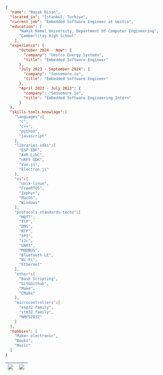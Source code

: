 ```json
{
  "name": "Başak Nisan",
  "located_in": "Istanbul, Turkiye",
  "current_job": "Embedded Software Engineer at Uestco",
  "education": [
      "Namik Kemal University, Department Of Computer Engineering",
      "Çemberlitaş High School"
    ],
  "experience": {
      "October 2024 - Now": {
        "company": "Uestco Energy Systems",
        "title": "Embedded Software Engineer"
      },
      "July 2023 - September 2024": {
        "company": "Sensemore.io",
        "title": "Embedded Software Engineer"
      },
      "April 2023 - July 2023": {
        "company": "Sensemore.io",
        "title": "Embedded Software Engineering Intern"
      }
  },
  "skills-tools-knowlage":[
    "languages":[
      "c",
      "c++",
      "python",
      "javascript"
    ],
    "libraries-sdks":[
      "ESP-IDF",
      "AVR LibC",
      "nRF5 SDK",
      "Vue.js",
      "Electron.js"
    ],
    "os":[
      "unix-linux",
      "FreeRTOS",
      "Zephyr",
      "MacOS",
      "Windows"
    ],
    "protocols-standards-techs":[
      "MQTT",
      "TCP",
      "DNS",
      "NTP",
      "SPI",
      "i2c",
      "UART",
      "MODBUS",
      "Bluetooth LE",
      "Wi-Fi",
      "Ethernet"
    ],
    "other":[
      "Bash Scripting",
      "Git&Github",
      "Make",
      "CMake"
    ],
    "microcontrollers":[
      "esp32 family",
      "stm32 family",
      "NRF52832"
    ]
  ],
  "hobbies": [
    "Maker electronic",
    "Books",
    "Music"
  ]
}
```

| <img align="left" src="https://github-readme-stats.vercel.app/api?username=Mona-Roza&count_private=true&show_icons=true&hide=contribs,prs" /> | <img align="left" src="https://github-readme-stats.vercel.app/api/top-langs/?username=Mona-Roza&layout=compact" /> |
|---|---|
